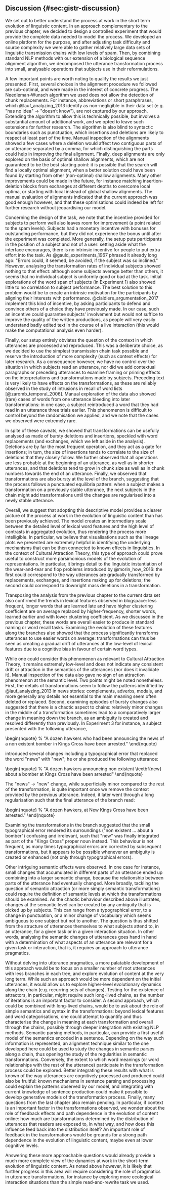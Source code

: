 ## Discussion {#sec:gistr-discussion}

We set out to better understand the process at work in the short term evolution of linguistic content.
In an approach complementary to the previous chapter, we decided to design a controlled experiment that would provide the complete data needed to model the process.
We developed an online platform for the purpose, and after adjusting task difficulty and source complexity we were able to gather relatively large data sets of linguistic transmission chains with low levels of spam.
Then, by combining standard NLP methods with our extension of a biological sequence alignment algorithm, we decomposed the utterance transformation process into small, analysable operations that subjects use in their reformulations.

A few important points are worth noting to qualify the results we just presented.
First, several choices in the alignment procedure we followed are sub-optimal, and were made in the interest of concrete progress.
The Needleman-Wunsch algorithm we used does not allow the detection of chunk replacements.
For instance, abbreviations or short paraphrases, which @lauf_analyzing_2013 identify as non-negligible in their data set (e.g. "has no idea" $\rightarrow$ "doesn’t know"), are not captured by our approach.
Extending the algorithm to allow this is technically possible, but involves a substantial amount of additional work, and we opted to leave such extensions for further research.
The algorithm is also blind to syntactic boundaries such as punctuation, which insertions and deletions are likely to respect at least part of the time.
Manual inspection of the alignments showed a few cases where a deletion would affect two contiguous parts of an utterance separated by a comma, for which distinguishing the parts could help in improving the final alignment.
Finally, deep alignments are only explored on the basis of optimal shallow alignments, which are not guaranteed to be the best starting point:
it is possible that the search will find a locally optimal alignment, when a better solution could have been found by starting from other (non-optimal) shallow alignments.
Many other improvements could be made in the future, for instance matching insertion-deletion blocks from exchanges at different depths to overcome local optima, or starting with local instead of global shallow alignments.
The manual evaluation of alignments indicated that the current approach was good enough however, and that these optimisations could indeed be left for further research without jeopardising our model.

Concerning the design of the task, we note that the incentive provided for subjects to perform well also leaves room for improvement (a point related to the spam levels).
Subjects had a monetary incentive with bonuses for outstanding performance, but they did not experience the bonus until after the experiment was completed.
More generally, the setup puts participants in the position of a subject and not of a user:
setting aside what the interface encourages, there is no intrinsic incentive for people to put extra effort into the task.
As @gauld_experiments_1967 phrased it already long ago:
"Errors could, it seemed, be avoided, if the subject was so inclined."
However, analysing the transformation rates of individual subjects showed nothing to that effect:
although some subjects average better than others, it seems that no individual subject is uniformly good or bad at the task.
Initial explorations of the word span of subjects (in Experiment 1) also showed little to no correlation to subject performance.
The best solution to this problem would be to create an intrinsic motivation for the participants by aligning their interests with performance.
@claidiere_argumentation_2017 implement this kind of incentive, by asking participants to defend and convince others of a choice they have previously made.
In our case, such an incentive could guarantee subjects' involvement but would not suffice to improve the quality of the written productions, as people will very easily understand badly edited text in the course of a live interaction (this would make the computational analysis even harder).

Finally, our setup entirely obviates the question of the context in which utterances are processed and reproduced.
This was a deliberate choice, as we decided to use the simplest transmission chain task possible and reserve the introduction of more complexity (such as context effects) for later research.
As a consequence however, we have no control over the situation in which subjects read an utterance, nor did we add contextual paragraphs or preceding utterances to examine framing or priming effects on the interpretations and transformations made by subjects.
Preceding text is very likely to have effects on the transformations, as these are reliably observed in the study of intrusions in recall of word lists [@zaromb_temporal_2006].
Manual exploration of the data also showed (rare) cases of words from one utterance bleeding into later transformations:
in one case, a subject reintroduced a word that they had read in an utterance three trials earlier.
This phenomenon is difficult to control beyond the randomisation we applied, and we note that the cases we observed were extremely rare.

In spite of these caveats, we showed that transformations can be usefully analysed as made of bursty deletions and insertions, speckled with word replacements (and exchanges, which we left aside in the analysis).
Deletions are by far the most frequent operation, and they act as a gate for insertions;
in turn, the size of insertions tends to correlate to the size of deletions that they closely follow.
We further observed that all operations are less probable at the beginning of an utterance, as well as in shorter utterances, and that deletions tend to grow in chunk size as well as in chunk numbers towards the end of an utterance.
Finally, we observed that transformations are also bursty at the level of the branch, suggesting that the process follows a punctuated equilibria pattern:
when a subject makes a transformation on a previously stable utterance, the next subjects in the chain might add transformations until the changes are regularised into a newly stable utterance.

Overall, we suggest that adopting this descriptive model provides a clearer picture of the process at work in the evolution of linguistic content than has been previously achieved.
The model creates an intermediary scale between the detailed level of lexical word features and the high level of contrasts in aggregated evolution, thus rendering the process more intelligible.
In particular, we believe that visualisations such as the lineage plots we presented are extremely helpful in identifying the underlying mechanisms that can be then connected to known effects in linguistics.
In the context of Cultural Attraction Theory, this type of approach could prove useful to construct more parsimonious models of the evolution of representations.
In particular, it brings detail to the linguistic instantiation of the wear-and-tear and flop problems introduced by @morin_how_2016:
the first could correspond to the way utterances are gradually transformed by replacements, exchanges, and insertions making up for deletions;
the second could correspond to downright mass deletions in a transformation.

Transposing the analysis from the previous chapter to the current data set also confirmed the trends in lexical features observed in blogspace:
less frequent, longer words that are learned late and have higher clustering coefficient are on average replaced by higher-frequency, shorter words, learned earlier and with lower clustering coefficient.
As we discussed in the previous chapter, these words are overall easier to produce in standard naming or word recall tasks.
Examining the evolution of these features along the branches also showed that the process significantly transforms utterances to use easier words on average:
transformations can thus be seen as creating a gradual drift of utterances at the low-level of lexical features due to a cognitive bias in favour of certain word types.

While one could consider this phenomenon as relevant to Cultural Attraction Theory, it remains extremely low-level and does not indicate any consistent drift or attraction in the semantics of the utterances (nor does it invalidate it).
Manual inspection of the data also gave no sign of an attraction phenomenon at the semantic level.
Two points might be noted nonetheless.
First, the details of transformations seem to follow the patterns identified by @lauf_analyzing_2013 in news stories:
complements, adverbs, modals, and more generally any details not essential to the main meaning seem often deleted or replaced.
Second, examining episodes of bursty changes also suggested that there is a chaotic aspect to chains:
relatively minor changes in the middle of a transformation sometimes lead to a comparatively larger change in meaning down the branch, as an ambiguity is created and resolved differently than previously.
In Experiment 3 for instance, a subject presented with the following utterance,

\begin{nquote} % <!-- #545 -->
  "A dozen hawkers who had been announcing the news of a non existent bomber in Kings Cross have been arrested."
\end{nquote}

introduced several changes including a typographical error that replaced the word "news" with "new";
he or she produced the following utterance:

\begin{nquote} % <!-- #907 -->
  "A dozen hawkers announcing non existent \textbf{new} about a bomber at Kings Cross have been arrested"
\end{nquote}

The "news" $\rightarrow$ "new" change, while superficially minor compared to the rest of the transformation, is quite important once we remove the context provided by the previous utterance.
Indeed, it later went through a long regularisation such that the final utterance of the branch read:

\begin{nquote} % <!-- #1847 -->
  "A dozen hawkers, at New Kings Cross have been arrested."
\end{nquote}

Examining the transformations in the branch suggested that the small typographical error rendered its surroundings ("non existent ... about a bomber") confusing and irrelevant, such that "new" was finally integrated as part of the "Kings Cross" proper noun instead.
This behaviour is not frequent, as many times typographical errors are corrected by subsequent transformations, but it appears to be possible whenever an ambiguity is created or enhanced (not only through typographical errors).

Other intriguing semantic effects were observed.
In one case for instance, small changes that accumulated in different parts of an utterance ended up combining into a larger semantic change, because the relationship between parts of the utterance had eventually changed.
More broadly, tackling the question of semantic attraction (or more simply semantic transformations) could require the definition of semantic levels at which the transformations should be examined.
As the chaotic behaviour described above illustrates, changes at the semantic level can be created by any ambiguity that is picked up by subjects.
This can range from a typographical error, to a change in punctuation, or a minor change of vocabulary which seems ambiguous to one subject but not to another.
The question is thus shifted from the structure of utterances themselves to what subjects attend to, in an utterance, for a given task or in a given interaction situation.
In other words, analysing the semantic changes of utterances goes hand in hand with a determination of what aspects of an utterance are relevant for a given task or interaction, that is, it requires an approach to utterance pragmatics.

Without delving into utterance pragmatics, a more palatable development of this approach would be to focus on a smaller number of root utterances with less branches in each tree, and explore evolution of content at the very long term.
While such an approach would be more dependent on the initial utterances, it would allow us to explore higher-level evolutionary dynamics along the chain (e.g. recurring sets of changes).
Testing for the existence of attractors, in particular, might require such long-lived chains, as the number of iterations is an important factor to consider.
A second approach, which could be combined with long-lived chains, would be to ask about the role of simple semantics and syntax in the transformations:
beyond lexical features and word categorisations, one could attempt to quantify and thus characterise the change in meaning at each transformation and overall through the chains, possibly through deeper integration with existing NLP methods.
Semantic parsing methods, in particular, can provide a first useful model of the semantics encoded in a sentence.
Depending on the way such information is represented, an alignment technique similar to the one developed here could be used to study the changes in semantic parses along a chain, thus opening the study of the regularities in semantic transformations.
Conversely, the extent to which word meanings (or word relationships with the rest of the utterance) participate in the transformation process could be explored.
Better integrating these results with what is known of the way utterances are cognitively processed and produced could also be fruitful:
known mechanisms in sentence parsing and processing could explain the patterns observed by our model, and integrating with current knowledge of sentence production could make it possible to develop generative models of the transformation process.
Finally, many questions from the last chapter also remain pending.
In particular, if context is an important factor in the transformations observed, we wonder about the role of feedback effects and path dependence in the evolution of content online:
how much are transformations determined by the distribution of utterances that readers are exposed to, in what way, and how does this influence feed back into the distribution itself?
An important role of feedback in the transformations would be grounds for a strong path dependence in the evolution of linguistic content, maybe even at lower cognitive levels.

Answering these more approachable questions would already provide a much more complete view of the dynamics at work in the short-term evolution of linguistic content.
As noted above however, it is likely that further progress in this area will require considering the role of pragmatics in utterance transformations, for instance by exploring more ecological interaction situations than the simple read-and-rewrite task we used.
